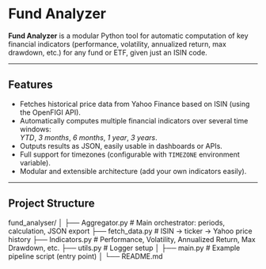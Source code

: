 # Fund Analyzer

**Fund Analyzer** is a modular Python tool for automatic computation of key financial indicators (performance, volatility, annualized return, max drawdown, etc.) for any fund or ETF, given just an ISIN code.

---

## Features

- Fetches historical price data from Yahoo Finance based on ISIN (using the OpenFIGI API).
- Automatically computes multiple financial indicators over several time windows:  
  _YTD_, _3 months_, _6 months_, _1 year_, _3 years_.
- Outputs results as JSON, easily usable in dashboards or APIs.
- Full support for timezones (configurable with `TIMEZONE` environment variable).
- Modular and extensible architecture (add your own indicators easily).

---

## Project Structure
fund_analyser/
│
├── Aggregator.py      # Main orchestrator: periods, calculation, JSON export
├── fetch_data.py      # ISIN → ticker → Yahoo price history
├── Indicators.py      # Performance, Volatility, Annualized Return, Max Drawdown, etc.
├── utils.py           # Logger setup
│
├── main.py            # Example pipeline script (entry point)
│
└── README.md